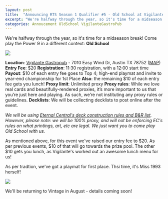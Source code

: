 ```yaml
---
layout: post
title:  "Announcing RTS Season 1 Qualifier #5 - Old School at Vigilante Gastropub July 7"
excerpt: "We're halfway through the year, so it's time for a midseason break! Come play the Power 9 in a different context: Old School"
categories: Annoucement OldSchool VigilanteGastroPub
---
```


We're halfway through the year, so it's time for a midseason break! Come play the Power 9 in a different context: **Old School**

![](/assets/images/2018/07/07/poster.jpg)

**Location**: [Vigilante Gastropub](https://vigilantebar.com/) - 7010 Easy Wind Dr, Austin TX 78752 ([MAP](https://goo.gl/maps/5Mo7yMSdcqS2))
**Entry Fee**: $20
**Registration**: 11:30 registration, with a 12:00 start time
**Payout**: $10 of each entry fee goes to Top 4; high-end playmat and invite to year-end championship for 1st Place
**Also**: the remaining $10 of each entry fee gets you lunch!
**Proxy limit**: Unlimited proxy
**Proxy rules**: While we love real cards and beautifully-rendered proxies, it’s more important to us that you’re just here and playing. As such, we’re not instituting any proxy rules or guidelines.
**Decklists**: We will be collecting decklists to post online after the event.

*We will be using [Eternal Central's deck construction rules and B&R list](http://www.eternalcentral.com/9394rules/). However, please note: we will be 100% proxy, and will not be enforcing EC's rules on what printings, art, etc are legal. We just want you to come play Old School with us.*

As mentioned above, for this event we've raised our entry fee to $20. As per previous events, $10 of that will go towards the prize pool. The other $10 gets you lunch, as Vigilante's worked out an awesome lunch menu for us!

As per tradtion, we've got a playmat for first place. Thsi time, it's Miss 1993 herself!

![](/assets/images/2018/07/07/playmat.jpg)

We'll be returning to Vintage in August - details coming soon!
